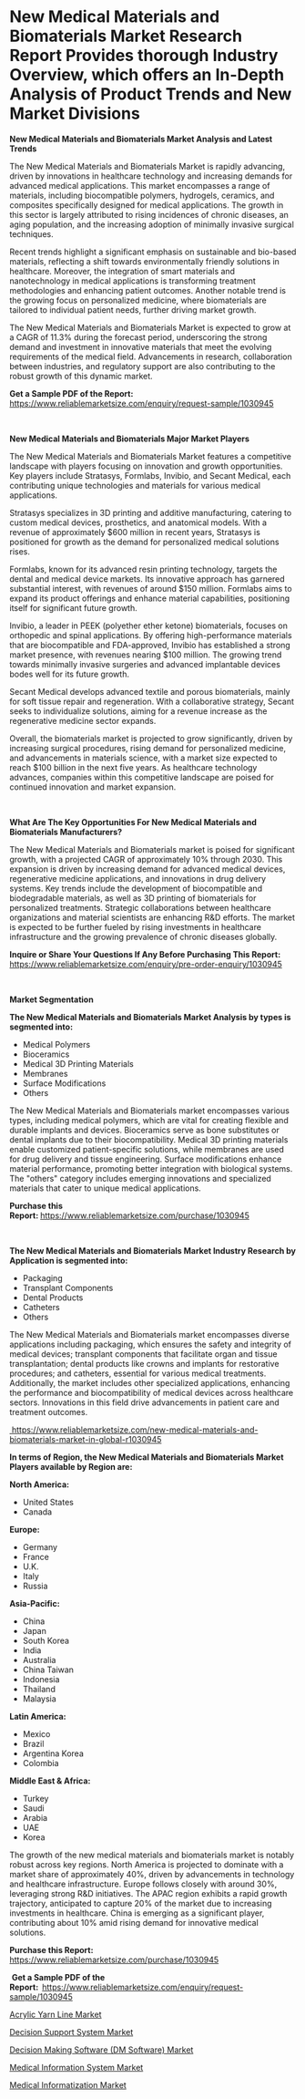 <p><h1>New Medical Materials and Biomaterials Market Research Report Provides thorough Industry Overview, which offers an In-Depth Analysis of Product Trends and New Market Divisions</h1></p><p><strong>New Medical Materials and Biomaterials Market Analysis and Latest Trends</strong></p>
<p><p>The New Medical Materials and Biomaterials Market is rapidly advancing, driven by innovations in healthcare technology and increasing demands for advanced medical applications. This market encompasses a range of materials, including biocompatible polymers, hydrogels, ceramics, and composites specifically designed for medical applications. The growth in this sector is largely attributed to rising incidences of chronic diseases, an aging population, and the increasing adoption of minimally invasive surgical techniques.</p><p>Recent trends highlight a significant emphasis on sustainable and bio-based materials, reflecting a shift towards environmentally friendly solutions in healthcare. Moreover, the integration of smart materials and nanotechnology in medical applications is transforming treatment methodologies and enhancing patient outcomes. Another notable trend is the growing focus on personalized medicine, where biomaterials are tailored to individual patient needs, further driving market growth.</p><p>The New Medical Materials and Biomaterials Market is expected to grow at a CAGR of 11.3% during the forecast period, underscoring the strong demand and investment in innovative materials that meet the evolving requirements of the medical field. Advancements in research, collaboration between industries, and regulatory support are also contributing to the robust growth of this dynamic market.</p></p>
<p><strong>Get a Sample PDF of the Report:&nbsp;</strong> <a href="https://www.reliablemarketsize.com/enquiry/request-sample/1030945?utm_campaign=1836&utm_medium=2&utm_source=Github&utm_content=ia&utm_term=03122024&utm_id=new-medical-materials-and-biomaterials">https://www.reliablemarketsize.com/enquiry/request-sample/1030945</a></p>
<p>&nbsp;</p>
<p><strong>New Medical Materials and Biomaterials Major Market Players</strong></p>
<p><p>The New Medical Materials and Biomaterials Market features a competitive landscape with players focusing on innovation and growth opportunities. Key players include Stratasys, Formlabs, Invibio, and Secant Medical, each contributing unique technologies and materials for various medical applications.</p><p>Stratasys specializes in 3D printing and additive manufacturing, catering to custom medical devices, prosthetics, and anatomical models. With a revenue of approximately $600 million in recent years, Stratasys is positioned for growth as the demand for personalized medical solutions rises.</p><p>Formlabs, known for its advanced resin printing technology, targets the dental and medical device markets. Its innovative approach has garnered substantial interest, with revenues of around $150 million. Formlabs aims to expand its product offerings and enhance material capabilities, positioning itself for significant future growth.</p><p>Invibio, a leader in PEEK (polyether ether ketone) biomaterials, focuses on orthopedic and spinal applications. By offering high-performance materials that are biocompatible and FDA-approved, Invibio has established a strong market presence, with revenues nearing $100 million. The growing trend towards minimally invasive surgeries and advanced implantable devices bodes well for its future growth.</p><p>Secant Medical develops advanced textile and porous biomaterials, mainly for soft tissue repair and regeneration. With a collaborative strategy, Secant seeks to individualize solutions, aiming for a revenue increase as the regenerative medicine sector expands.</p><p>Overall, the biomaterials market is projected to grow significantly, driven by increasing surgical procedures, rising demand for personalized medicine, and advancements in materials science, with a market size expected to reach $100 billion in the next five years. As healthcare technology advances, companies within this competitive landscape are poised for continued innovation and market expansion.</p></p>
<p>&nbsp;</p>
<p><strong>What Are The Key Opportunities For New Medical Materials and Biomaterials Manufacturers?</strong></p>
<p><p>The New Medical Materials and Biomaterials market is poised for significant growth, with a projected CAGR of approximately 10% through 2030. This expansion is driven by increasing demand for advanced medical devices, regenerative medicine applications, and innovations in drug delivery systems. Key trends include the development of biocompatible and biodegradable materials, as well as 3D printing of biomaterials for personalized treatments. Strategic collaborations between healthcare organizations and material scientists are enhancing R&D efforts. The market is expected to be further fueled by rising investments in healthcare infrastructure and the growing prevalence of chronic diseases globally.</p></p>
<p><strong>Inquire or Share Your Questions If Any Before Purchasing This Report:</strong> <a href="https://www.reliablemarketsize.com/enquiry/pre-order-enquiry/1030945?utm_campaign=1836&utm_medium=2&utm_source=Github&utm_content=ia&utm_term=03122024&utm_id=new-medical-materials-and-biomaterials">https://www.reliablemarketsize.com/enquiry/pre-order-enquiry/1030945</a></p>
<p>&nbsp;</p>
<p><strong>Market Segmentation</strong></p>
<p><strong>The New Medical Materials and Biomaterials Market Analysis by types is segmented into:</strong></p>
<p><ul><li>Medical Polymers</li><li>Bioceramics</li><li>Medical 3D Printing Materials</li><li>Membranes</li><li>Surface Modifications</li><li>Others</li></ul></p>
<p><p>The New Medical Materials and Biomaterials market encompasses various types, including medical polymers, which are vital for creating flexible and durable implants and devices. Bioceramics serve as bone substitutes or dental implants due to their biocompatibility. Medical 3D printing materials enable customized patient-specific solutions, while membranes are used for drug delivery and tissue engineering. Surface modifications enhance material performance, promoting better integration with biological systems. The "others" category includes emerging innovations and specialized materials that cater to unique medical applications.</p></p>
<p><strong>Purchase this Report:&nbsp;</strong><a href="https://www.reliablemarketsize.com/purchase/1030945?utm_campaign=1836&utm_medium=2&utm_source=Github&utm_content=ia&utm_term=03122024&utm_id=new-medical-materials-and-biomaterials">https://www.reliablemarketsize.com/purchase/1030945</a></p>
<p>&nbsp;</p>
<p><strong>The New Medical Materials and Biomaterials Market Industry Research by Application is segmented into:</strong></p>
<p><ul><li>Packaging</li><li>Transplant Components</li><li>Dental Products</li><li>Catheters</li><li>Others</li></ul></p>
<p><p>The New Medical Materials and Biomaterials market encompasses diverse applications including packaging, which ensures the safety and integrity of medical devices; transplant components that facilitate organ and tissue transplantation; dental products like crowns and implants for restorative procedures; and catheters, essential for various medical treatments. Additionally, the market includes other specialized applications, enhancing the performance and biocompatibility of medical devices across healthcare sectors. Innovations in this field drive advancements in patient care and treatment outcomes.</p></p>
<p><a href="https://www.reliablemarketsize.com/new-medical-materials-and-biomaterials-market-in-global-r1030945?utm_campaign=1836&utm_medium=2&utm_source=Github&utm_content=ia&utm_term=03122024&utm_id=new-medical-materials-and-biomaterials">&nbsp;https://www.reliablemarketsize.com/new-medical-materials-and-biomaterials-market-in-global-r1030945</a></p>
<p><strong>In terms of Region, the New Medical Materials and Biomaterials Market Players available by Region are:</strong></p>
<p>
    <p> <strong> North America: </strong>
        <ul>
            <li>United States</li>
            <li>Canada</li>
        </ul>
        </p> 
    <p> <strong> Europe: </strong>
        <ul>
            <li>Germany</li>
            <li>France</li>
            <li>U.K.</li>
            <li>Italy</li>
            <li>Russia</li>
        </ul>
        </p> 
    <p> <strong> Asia-Pacific: </strong>
        <ul>
            <li>China</li>
            <li>Japan</li>
            <li>South Korea</li>
            <li>India</li>
            <li>Australia</li>
            <li>China Taiwan</li>
            <li>Indonesia</li>
            <li>Thailand</li>
            <li>Malaysia</li>
        </ul>
        </p> 
    <p> <strong> Latin America: </strong>
        <ul>
            <li>Mexico</li>
            <li>Brazil</li>
            <li>Argentina Korea</li>
            <li>Colombia</li>
        </ul>
        </p> 
    <p> <strong> Middle East & Africa: </strong>
        <ul>
            <li>Turkey</li>
            <li>Saudi</li>
            <li>Arabia</li>
            <li>UAE</li>
            <li>Korea</li>
        </ul>
    </p>
    </p>
<p><p>The growth of the new medical materials and biomaterials market is notably robust across key regions. North America is projected to dominate with a market share of approximately 40%, driven by advancements in technology and healthcare infrastructure. Europe follows closely with around 30%, leveraging strong R&D initiatives. The APAC region exhibits a rapid growth trajectory, anticipated to capture 20% of the market due to increasing investments in healthcare. China is emerging as a significant player, contributing about 10% amid rising demand for innovative medical solutions.</p></p>
<p><strong>Purchase this Report: </strong><a href="https://www.reliablemarketsize.com/purchase/1030945?utm_campaign=1836&utm_medium=2&utm_source=Github&utm_content=ia&utm_term=03122024&utm_id=new-medical-materials-and-biomaterials">https://www.reliablemarketsize.com/purchase/1030945</a></p>
<p>&nbsp;<strong>Get a Sample PDF of the Report:&nbsp;&nbsp;</strong><a href="https://www.reliablemarketsize.com/enquiry/request-sample/1030945?utm_campaign=1836&utm_medium=2&utm_source=Github&utm_content=ia&utm_term=03122024&utm_id=new-medical-materials-and-biomaterials">https://www.reliablemarketsize.com/enquiry/request-sample/1030945</a></p>
<p><strong></strong></p>
<p><p><a href="https://github.com/mabutironaldo/Market-Research-Report-List-6/blob/main/acrylic-yarn-line-market.md?utm_campaign=1836&utm_medium=2&utm_source=Github&utm_content=ia&utm_term=03122024&utm_id=new-medical-materials-and-biomaterials">Acrylic Yarn Line Market</a></p><p><a href="https://issuu.com/reportprime-2/docs/decision-support-system-market-size-2030.pptx?utm_campaign=1836&utm_medium=2&utm_source=Github&utm_content=ia&utm_term=03122024&utm_id=new-medical-materials-and-biomaterials">Decision Support System Market</a></p><p><a href="https://issuu.com/reportprime-2/docs/decision-making-software-dm-software-market-size-2?utm_campaign=1836&utm_medium=2&utm_source=Github&utm_content=ia&utm_term=03122024&utm_id=new-medical-materials-and-biomaterials">Decision Making Software (DM Software) Market</a></p><p><a href="https://www.linkedin.com/pulse/examining-ups-downs-medical-information-system-market-size-dgfvc?utm_campaign=1836&utm_medium=2&utm_source=Github&utm_content=ia&utm_term=03122024&utm_id=new-medical-materials-and-biomaterials">Medical Information System Market</a></p><p><a href="https://www.linkedin.com/pulse/revenue-growth-market-insights-medical-informatization-103-gy8uc?utm_campaign=1836&utm_medium=2&utm_source=Github&utm_content=ia&utm_term=03122024&utm_id=new-medical-materials-and-biomaterials">Medical Informatization Market</a></p></p>